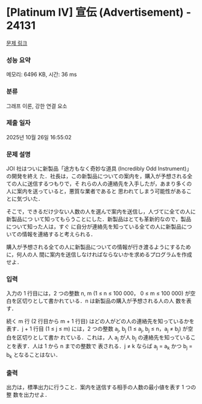 # [Platinum IV] 宣伝 (Advertisement) - 24131 

[문제 링크](https://www.acmicpc.net/problem/24131) 

### 성능 요약

메모리: 6496 KB, 시간: 36 ms

### 분류

그래프 이론, 강한 연결 요소

### 제출 일자

2025년 10월 26일 16:55:02

### 문제 설명

<p>JOI 社はついに新製品「途方もなく奇妙な道具 (Incredibly Odd Instrument)」の開発を終え た．社長は，この新製品についての案内を，購入が予想される全ての人に送信するつもりで，そ れらの人の連絡先を入手したが，あまり多くの人に案内を送っていると，悪質な業者であると 思われてしまう可能性があることに気づいた．</p>

<p>そこで，できるだけ少ない人数の人を選んで案内を送信し，人づてに全ての人に新製品につ いて知ってもらうことにした．新製品はとても革新的なので，製品について知った人は，すぐ に自分が連絡先を知っている全ての人に新製品についての情報を連絡すると考えられる．</p>

<p>購入が予想される全ての人に新製品についての情報が行き渡るようにするために，何人の人 間に案内を送信しなければならないかを求めるプログラムを作成せよ．</p>

### 입력 

 <p>入力の 1 行目には，2 つの整数 n, m (1 ≤ n ≤ 100 000， 0 ≤ m ≤ 100 000) が空白を区切りとして書かれている．n は新製品の購入が予想される人の人 数を表す．</p>

<p>続く m 行 (2 行目から m + 1 行目) はどの人がどの人の連絡先を知っているかを表す．j + 1 行目 (1 ≤ j ≤ m) には，2 つの整数 a<sub>j</sub>, b<sub>j</sub> (1 ≤ a<sub>j</sub>, b<sub>j</sub> ≤ n，a<sub>j</sub> ≠ b<sub>j</sub>) が空白を区切りとして書か れている．これは，人 a<sub>j</sub> が人 b<sub>j</sub> の連絡先を知っていることを表す．人は 1 から n までの整数で 表される．j ≠ k ならば a<sub>j</sub> = a<sub>k</sub> かつ b<sub>j</sub> = b<sub>k</sub> となることはない．</p>

### 출력 

 <p>出力は，標準出力に行うこと．案内を送信する相手の人数の最小値を表す 1 つの整 数を出力せよ．</p>

